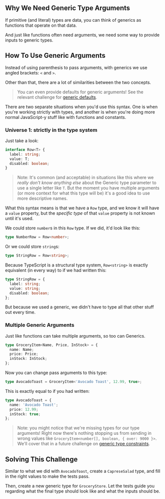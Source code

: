 ## Why We Need Generic Type Arguments

If primitive (and literal) types are data, you can think of generics as functions that operate on that data.

And just like functions often need arguments, we need some way to provide inputs to generic types.

## How To Use Generic Arguments

Instead of using parenthesis to pass arguments, with generics we use angled brackets: `<` and `>`.

Other than that, there are a lot of similarities between the two concepts.

> You can even provide defaults for generic arguments! See the relevant challenge for [generic defaults](https://typehero.dev/challenge/default-generic-arguments).

There are two separate situations when you'd use this syntax. One is when you're working strictly with types, and another is when you're doing more normal JavaScript-y stuff like with functions and constants.

### Universe 1: strictly in the type system

Just take a look:

```ts
interface Row<T> {
  label: string;
  value: T;
  disabled: boolean;
}
```

> Note: It's common (and acceptable) in situations like this where we _really don't know anything else_ about the Generic type parameter to use a single letter like `T`. But the moment you have multiple arguments (or more context for what this type will be) it's a good idea to use more descriptive names.

What this syntax means is that we have a `Row` type, and we know it will have a `value` property, but the _specific type_ of that `value` property is not known until it's used.

We could store `number`s in this `Row` type. If we did, it'd look like this:

```ts
type NumberRow = Row<number>;
```

Or we could store `string`s:

```ts
type StringRow = Row<string>;
```

Because TypeScript is a structural type system, `Row<string>` is exactly equivalent (in every way) to if we had written this:

```ts
type StringRow = {
  label: string;
  value: string;
  disabled: boolean;
};
```

But because we used a generic, we didn't have to type all that other stuff out every time.

### Multiple Generic Arguments

Just like functions can take multiple arguments, so too can Generics.

```ts
type GroceryItem<Name, Price, InStock> = {
  name: Name;
  price: Price;
  inStock: InStock;
};
```

Now you can change pass arguments to this type:

```ts
type AvocadoToast = GroceryItem<'Avocado Toast', 12.99, true>;
```

This is exactly equal to if you had written:

```ts
type AvocadoToast = {
  name: 'Avocado Toast';
  price: 12.99;
  inStock: true;
};
```

> Note: you might notice that we're missing types for our type arguments! Right now there's nothing stopping us from sending in wrong values like `GroceryItem<number[], boolean, { over: 9000 }>`. We'll cover that in a future challenge on [generic type constraints](https://typehero.dev/challenge/generic-type-constraints).

## Solving This Challenge

Similar to what we did with `AvocadoToast`, create a `CapreseSalad` type, and fill in the right values to make the tests pass.

Then, create a new generic type for `GroceryStore`. Let the tests guide you regarding what the final type should look like and what the inputs should be.
